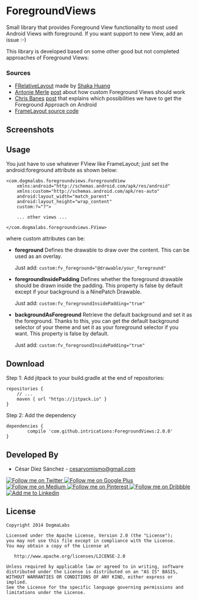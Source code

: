 ForegroundViews
=======
Small library that provides Foreground View functionality to most used Android Views with foreground.
If you want support to new View, add an issue :-)

This library is developed based on some other good but not completed approaches of Foreground Views:


### Sources
* [FRelativeLayout][1] made by [Shaka Huang][2]
* [Antonie Merle][3] [post][4] about how custom Foreground Views should work
* [Chris Banes][5] [post][6] that explains which possibilities we have to get the Foreground
 Approach on Android
* [FrameLayout source code][7]

Screenshots
-----------

Usage
-----
You just have to use whatever FView like FrameLayout; just set the android:foreground attribute
as shown below:
```
<com.dogmalabs.foregroundviews.ForegroundView
    xmlns:android="http://schemas.android.com/apk/res/android"
    xmlns:custom="http://schemas.android.com/apk/res-auto"
    android:layout_width="match_parent"
    android:layout_height="wrap_content"
    custom:?="?">

    ... other views ...

</com.dogmalabs.foregroundviews.FView>
```
where custom attributes can be:

* __foreground__
Defines the drawable to draw over the content. This can be used as an overlay.

    Just add: ```custom:fv_foreground="@drawable/your_foreground"```

* __foregroundInsidePadding__
Defines whether the foreground drawable should be drawn inside the padding.
This property is false by default except if your background is a NinePatch Drawable.

    Just add: ```custom:fv_foregroundInsidePadding="true"```

* __backgroundAsForeground__
Retrieve the default background and set it as the foreground. Thanks to this, you can get the
default background selector of your theme and set it as your foreground selector if you want.
This property is false  by default.

    Just add: ```custom:fv_foregroundInsidePadding="true"```


Download
--------

Step 1: Add jitpack to your build.gradle at the end of repositories:

	repositories {
	    // ...
	    maven { url "https://jitpack.io" }
	}
	
Step 2: Add the dependency

	dependencies {
	        compile 'com.github.intrications:ForegroundViews:2.0.0'
	}

Developed By
------------
* César Díez Sánchez - <cesaryomismo@gmail.com>

<a href="https://twitter.com/menorking">
  <img alt="Follow me on Twitter" src="http://i.imgur.com/FMPxu5z.png" />
</a>
<a href="https://plus.google.com/115273462230054581675">
  <img alt="Follow me on Google Plus" src="http://i.imgur.com/KUyF398.png" />
</a>
<a href="https://medium.com/@cesards">
  <img alt="Follow me on Medium" src="http://i.imgur.com/oStZly8.png" />
</a>
<a href="https://www.pinterest.com/menorking/">
  <img alt="Follow me on Pinterest" src="http://i.imgur.com/ByWvWfX.png" />
</a>
<a href="https://dribbble.com/cesards">
  <img alt="Follow me on Dribbble" src="http://i.imgur.com/zWa8Fx3.png" />
</a>
<a href="http://www.linkedin.com/in/cesardiezsanchez">
  <img alt="Add me to Linkedin" src="http://i.imgur.com/GR52IsJ.png" />
</a>

License
-------

    Copyright 2014 DogmaLabs

    Licensed under the Apache License, Version 2.0 (the "License");
    you may not use this file except in compliance with the License.
    You may obtain a copy of the License at

       http://www.apache.org/licenses/LICENSE-2.0

    Unless required by applicable law or agreed to in writing, software
    distributed under the License is distributed on an "AS IS" BASIS,
    WITHOUT WARRANTIES OR CONDITIONS OF ANY KIND, either express or implied.
    See the License for the specific language governing permissions and
    limitations under the License.


[1]: https://gist.github.com/shakalaca/6199283
[2]: https://github.com/shakalaca
[3]: https://github.com/castorflex
[4]: http://antoine-merle.com/blog/2013/07/17/adding-a-foreground-selector-to-a-view/
[5]: https://github.com/chrisbanes
[6]: https://plus.google.com/+AndroidDevelopers/posts/aHPVDtr6mcp
[7]: https://github.com/android/platform_frameworks_base/blob/master/core/java/android/widget/FrameLayout.java
